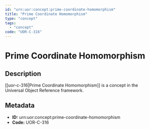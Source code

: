 ```yaml
---
id: "urn:uor:concept:prime-coordinate-homomorphism"
title: "Prime Coordinate Homomorphism"
type: "concept"
tags:
  - "concept"
code: "UOR-C-316"
---
```


# Prime Coordinate Homomorphism

## Description

[[uor-c-316|Prime Coordinate Homomorphism]] is a concept in the Universal Object Reference framework.

## Metadata

- **ID:** urn:uor:concept:prime-coordinate-homomorphism
- **Code:** UOR-C-316

